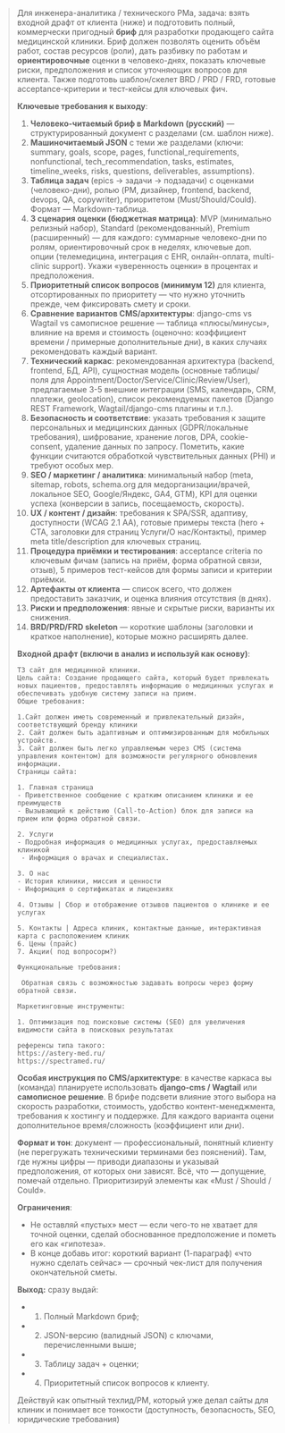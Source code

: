 > Для инженера-аналитика / технического PMа, задача: взять входной драфт от клиента (ниже) и подготовить полный, коммерчески пригодный **бриф** для разработки продающего сайта медицинской клиники. Бриф должен позволять оценить объём работ, состав ресурсов (роли), дать разбивку по работам и **ориентировочные** оценки в человеко-днях, показать ключевые риски, предположения и список уточняющих вопросов для клиента. Также подготовь шаблон/скелет BRD / PRD / FRD, готовые acceptance-критерии и тест-кейсы для ключевых фич.
>
> **Ключевые требования к выходу**:
>
> 1. **Человеко-читаемый бриф в Markdown (русский)** — структурированный документ с разделами (см. шаблон ниже).
> 2. **Машиночитаемый JSON** с теми же разделами (ключи: summary, goals, scope, pages, functional\_requirements, nonfunctional, tech\_recommendation, tasks, estimates, timeline\_weeks, risks, questions, deliverables, assumptions).
> 3. **Таблица задач** (epics → задачи → подзадачи) с оценками (человеко-дни), ролью (PM, дизайнер, frontend, backend, devops, QA, copywriter), приоритетом (Must/Should/Could). Формат — Markdown-таблица.
> 4. **3 сценария оценки (бюджетная матрица)**: MVP (минимально релизный набор), Standard (рекомендованный), Premium (расширенный) — для каждого: суммарные человеко-дни по ролям, ориентировочный срок в неделях, ключевые доп. опции (телемедицина, интеграция с EHR, онлайн-оплата, multi-clinic support). Укажи «уверенность оценки» в процентах и предположения.
> 5. **Приоритетный список вопросов (минимум 12)** для клиента, отсортированных по приоритету — что нужно уточнить прежде, чем фиксировать смету и сроки.
> 6. **Сравнение вариантов CMS/архитектуры**: django-cms vs Wagtail vs самописное решение — таблица «плюсы/минусы», влияние на время и стоимость (оценочно: коэффициент времени / примерные дополнительные дни), в каких случаях рекомендовать каждый вариант.
> 7. **Технический каркас**: рекомендованная архитектура (backend, frontend, БД, API), сущностная модель (основные таблицы/поля для Appointment/Doctor/Service/Clinic/Review/User), предлагаемые 3-5 внешние интеграции (SMS, календарь, CRM, платежи, geolocation), список рекомендуемых пакетов (Django REST Framework, Wagtail/django-cms плагины и т.п.).
> 8. **Безопасность и соответствие**: указать требования к защите персональных и медицинских данных (GDPR/локальные требования), шифрование, хранение логов, DPA, cookie-consent, удаление данных по запросу. Пометить, какие функции считаются обработкой чувствительных данных (PHI) и требуют особых мер.
> 9. **SEO / маркетинг / аналитика**: минимальный набор (meta, sitemap, robots, schema.org для медорганизации/врачей, локальное SEO, Google/Яндекс, GA4, GTM), KPI для оценки успеха (конверсии в запись, посещаемость, скорость).
> 10. **UX / контент / дизайн**: требования к SPA/SSR, адаптиву, доступности (WCAG 2.1 AA), готовые примеры текста (hero + CTA, заголовки для страниц Услуги/О нас/Контакты), пример meta title/description для ключевых страниц.
> 11. **Процедура приёмки и тестирования**: acceptance criteria по ключевым фичам (запись на приём, форма обратной связи, отзыв), 5 примеров тест-кейсов для формы записи и критерии приёмки.
> 12. **Артефакты от клиента** — список всего, что должен предоставить заказчик, и оценка влияния отсутствия (в днях).
> 13. **Риски и предположения**: явные и скрытые риски, варианты их снижения.
> 14. **BRD/PRD/FRD skeleton** — короткие шаблоны (заголовки и краткое наполнение), которые можно расширять далее.
>
> **Входной драфт (включи в анализ и используй как основу)**:
>
> ```text
> ТЗ сайт для медицинной клиники.
> Цель сайта: Создание продающего сайта, который будет привлекать новых пациентов, предоставлять информацию о медицинных услугах и обеспечивать удобную систему записи на прием.
> Общие требования:
>
> 1.Сайт должен иметь современный и привлекательный дизайн, соответствующий бренду клиники
> 2. Сайт должен быть адаптивным и оптимизированным для мобильных устройств.
> 3. Сайт должен быть легко управляемым через CMS (система управления контентом) для возможности регулярного обновления информации.
> Страницы сайта:
>
> 1. Главная страница
> - Приветственное сообщение с кратким описанием клиники и ее преимуществ
> - Вызывающий к действию (Call-to-Action) блок для записи на прием или форма обратной связи.
>
> 2. Услуги
> - Подробная информация о медицинных услугах, предоставляемых клиникой
>  - Информация о врачах и специалистах.
>
> 3. О нас
> - История клиники, миссия и ценности
> - Информация о сертификатах и лицензиях
>
> 4. Отзывы | Сбор и отображение отзывов пациентов о клинике и ее услугах
>
> 5. Контакты | Адреса клиник, контактные данные, интерактивная карта с расположением клиник 
> 6. Цены (прайс) 
> 7. Акции( под вопросорм?) 
>
> Функциональные требования:
>
>  Обратная связь с возможностью задавать вопросы через форму обратной связи.
>
> Маркетинговные инструменты:
>
> 1. Оптимизация под поисковые системы (SEO) для увеличения видимости сайта в поисковых результатах
>
> референсы типа такого: 
> https://astery-med.ru/
> https://spectramed.ru/
> ```
>
> **Особая инструкция по CMS/архитектуре**: в качестве каркаса вы (команда) планируете использовать **django-cms / Wagtail** или **самописное решение**. В брифе подсвети влияние этого выбора на скорость разработки, стоимость, удобство контент-менеджмента, требования к хостингу и поддержке. Для каждого варианта оцени дополнительное время/сложность (коэффициент или дни).
>
> **Формат и тон**: документ — профессиональный, понятный клиенту (не перегружать техническими терминами без пояснений). Там, где нужны цифры — приводи диапазоны и указывай предположения, от которых они зависят. Всё, что — допущение, помечай отдельно. Приоритизируй элементы как «Must / Should / Could».
>
> **Ограничения**:
>
> * Не оставляй «пустых» мест — если чего-то не хватает для точной оценки, сделай обоснованное предположение и пометь его как «гипотеза».
> * В конце добавь итог: короткий вариант (1-параграф) «что нужно сделать сейчас» — срочный чек-лист для получения окончательной сметы.
>
> **Выход:** сразу выдай:
>
> * 1. Полный Markdown бриф;
> * 2. JSON-версию (валидный JSON) с ключами, перечисленными выше;
> * 3. Таблицу задач + оценки;
> * 4. Приоритетный список вопросов к клиенту.
>
> Действуй как опытный техлид/PM, который уже делал сайты для клиник и понимает все тонкости (доступность, безопасность, SEO, юридические требования)
